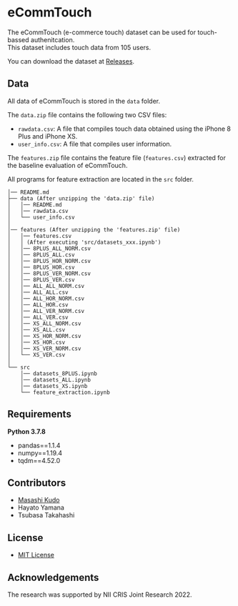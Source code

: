 # eCommTouch
The eCommTouch (e-commerce touch) dataset can be used for touch-bassed authenitcation.<br>
This dataset includes touch data from 105 users.

You can download the dataset at [Releases](https://github.com/yamanalab/eCommTouch/releases).

## Data
All data of eCommTouch is stored in the ```data``` folder.

The ```data.zip``` file contains the following two CSV files:
- ```rawdata.csv```: A file that compiles touch data obtained using the iPhone 8 Plus and iPhone XS.
- ```user_info.csv```: A file that compiles user information.

The ```features.zip``` file contains the feature file (```features.csv```) extracted for the baseline evaluation of eCommTouch.

All programs for feature extraction are located in the ```src``` folder.

```
│── README.md
├── data (After unzipping the 'data.zip' file)
│   │── README.md
│   │── rawdata.csv
│   └── user_info.csv
│
│── features (After unzipping the 'features.zip' file)
│   │── features.csv
│   │ (After executing 'src/datasets_xxx.ipynb')
│   │── 8PLUS_ALL_NORM.csv
│   │── 8PLUS_ALL.csv
│   │── 8PLUS_HOR_NORM.csv
│   │── 8PLUS_HOR.csv
│   │── 8PLUS_VER_NORM.csv
│   │── 8PLUS_VER.csv
│   │── ALL_ALL_NORM.csv
│   │── ALL_ALL.csv
│   │── ALL_HOR_NORM.csv
│   │── ALL_HOR.csv
│   │── ALL_VER_NORM.csv
│   │── ALL_VER.csv
│   │── XS_ALL_NORM.csv
│   │── XS_ALL.csv
│   │── XS_HOR_NORM.csv
│   │── XS_HOR.csv
│   │── XS_VER_NORM.csv
│   └── XS_VER.csv
│
└── src
    │── datasets_8PLUS.ipynb
    │── datasets_ALL.ipynb
    │── datasets_XS.ipynb
    └── feature_extraction.ipynb
```


## Requirements
**Python 3.7.8**
- pandas==1.1.4
- numpy==1.19.4
- tqdm==4.52.0


## Contributors
- [Masashi Kudo](https://orcid.org/0000-0002-1150-3565)
- Hayato Yamana
- Tsubasa Takahashi

## License
- [MIT License](./LICENSE)

## Acknowledgements
The research was supported by NII CRIS Joint Research 2022.
